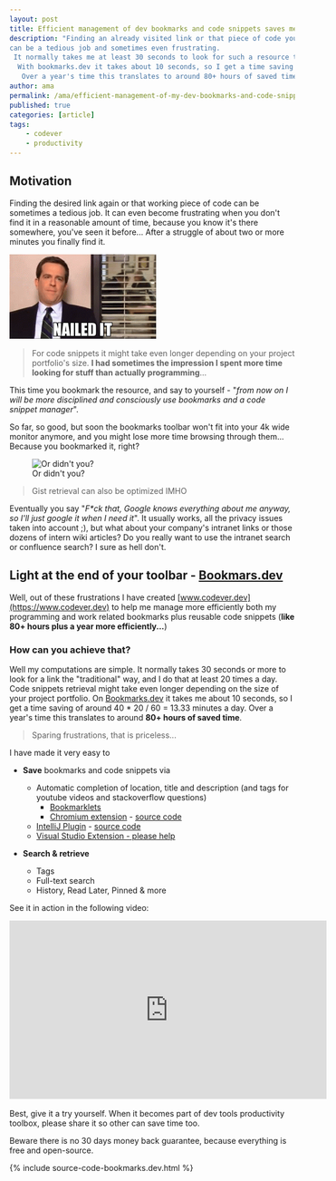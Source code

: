 ```yaml
---
layout: post
title: Efficient management of dev bookmarks and code snippets saves me two workweeks a year
description: "Finding an already visited link or that piece of code you know it works and used before,
can be a tedious job and sometimes even frustrating.
 It normally takes me at least 30 seconds to look for such a resource the traditional way, and I do that at least 40 times a day.
  With bookmarks.dev it takes about 10 seconds, so I get a time saving of around 40 * 20 / 60 = 13.33 minutes a day.
   Over a year's time this translates to around 80+ hours of saved time."
author: ama
permalink: /ama/efficient-management-of-my-dev-bookmarks-and-code-snippets-saves-me-two-workweeks-a-year
published: true
categories: [article]
tags:
    - codever
    - productivity
---
```


## Motivation
Finding the desired link again or that working piece of code can be sometimes a tedious job. It can even become frustrating
when you don't find it in a reasonable amount of time, because you know it's there somewhere, you've seen it before...
After a struggle of about two or more minutes you finally find it.

 ![Nailed it](/images/posts/2019-02-10-saving-time-with-codingmarks/nailed-it.gif)

> For code snippets it might take even longer depending on your project portfolio's size. **I had sometimes the impression
> I spent more time looking for stuff than actually programming**...

This time you bookmark the resource, and say to yourself - "_from now on I will be
more disciplined and consciously use bookmarks and a code snippet manager_".

So far, so good, but soon the bookmarks toolbar won't fit into your 4k wide monitor anymore, and you might lose more
 time browsing through them... Because you bookmarked it, right?

<figure>
  <img src="{{site.url}}/images/posts/2019-02-10-saving-time-with-codingmarks/or-didnt-i.gif" alt="Or didn't you?"/>
  <figcaption>Or didn't you?</figcaption>
</figure>

<!--more-->

> Gist retrieval can also be optimized IMHO

Eventually you say "_F*ck that, Google knows everything about me anyway, so I'll just google it when I need it_". It usually works,
 all the privacy issues taken into account ;), but what about your company's intranet links or those dozens of intern wiki articles?
  Do you really want to use the intranet search or confluence search? I sure as hell don't.

## Light at the end of your toolbar - [Bookmars.dev](https://www.codever.dev)
Well, out of these frustrations I have created [www.codever.dev](https://www.codever.dev) to help me manage more efficiently
 both my programming and work related bookmarks plus reusable code snippets (**like 80+ hours plus a year more efficiently...**)

### How can you achieve that?

Well my computations are simple. It normally takes 30 seconds or more to look for a link the "traditional" way, and I do that
at least 20 times a day. Code snippets retrieval might take even longer depending on the size of your project portfolio.
On [Bookmarks.dev](https://www.codever.dev/howto) it takes me about 10 seconds, so I get a time saving of around 40 * 20 / 60 = 13.33 minutes a day.
Over a year's time this translates to around __80+ hours of saved time__.

> Sparing frustrations, that is priceless...

I have made it very easy to
* **Save** bookmarks and code snippets via
  * Automatic completion of location, title and description (and tags for youtube videos and stackoverflow questions)
    * [Bookmarklets](https://www.codever.dev/howto/bookmarklets)
    * [Chromium extension](https://chrome.google.com/webstore/detail/save-url-to-bookmarksdev/diofdblfhjbpgackifolmboaiccmebjb) - [source code](https://github.com/CodeverDotDev/codever-chrome-extension)
  * [IntelliJ Plugin](https://plugins.jetbrains.com/plugin/14456-save-to-bookmarks-dev) - [source code](https://github.com/CodeverDotDev/codever-intellij-plugin)
  * [Visual Studio Extension - please help](https://github.com/CodeverDotDev/codever/issues/35)

* **Search & retrieve**
  * Tags
  * Full-text search
  * History, Read Later, Pinned & more

See it in action in the following video:
<iframe width="560" height="315" src="https://www.youtube.com/embed/f9GpTtFVD9Q" frameborder="0" allow="accelerometer; autoplay; encrypted-media; gyroscope; picture-in-picture" allowfullscreen></iframe>

Best, give it a try yourself. When it becomes part of dev tools
productivity toolbox, please share it so other can save time too.

 <span class="highlight-yellow">Beware there is no 30 days money back guarantee, because everything is free and open-source.</span>

  {% include source-code-bookmarks.dev.html %}

